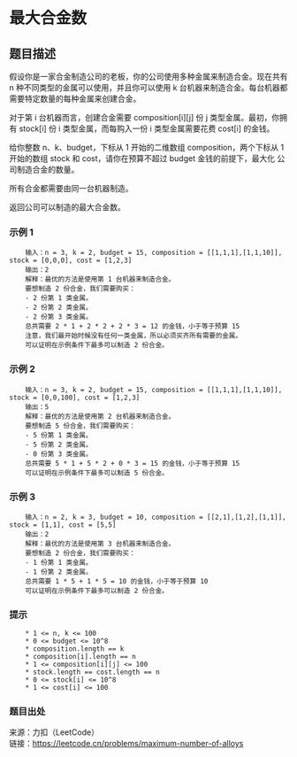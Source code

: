 # 最大合金数

## 题目描述

假设你是一家合金制造公司的老板，你的公司使用多种金属来制造合金。现在共有 n 种不同类型的金属可以使用，并且你可以使用 k 台机器来制造合金。每台机器都需要特定数量的每种金属来创建合金。

对于第 i 台机器而言，创建合金需要 composition[i][j] 份 j 类型金属。最初，你拥有 stock[i] 份 i 类型金属，而每购入一份 i 类型金属需要花费 cost[i] 的金钱。

给你整数 n、k、budget，下标从 1 开始的二维数组 composition，两个下标从 1 开始的数组 stock 和 cost，请你在预算不超过 budget 金钱的前提下，最大化 公司制造合金的数量。

所有合金都需要由同一台机器制造。

返回公司可以制造的最大合金数。

### 示例 1

```text
    输入：n = 3, k = 2, budget = 15, composition = [[1,1,1],[1,1,10]], stock = [0,0,0], cost = [1,2,3]
    输出：2
    解释：最优的方法是使用第 1 台机器来制造合金。
    要想制造 2 份合金，我们需要购买：
    - 2 份第 1 类金属。
    - 2 份第 2 类金属。
    - 2 份第 3 类金属。
    总共需要 2 * 1 + 2 * 2 + 2 * 3 = 12 的金钱，小于等于预算 15
    注意，我们最开始时候没有任何一类金属，所以必须买齐所有需要的金属。
    可以证明在示例条件下最多可以制造 2 份合金。
```

### 示例 2

```text
    输入：n = 3, k = 2, budget = 15, composition = [[1,1,1],[1,1,10]], stock = [0,0,100], cost = [1,2,3]
    输出：5
    解释：最优的方法是使用第 2 台机器来制造合金。 
    要想制造 5 份合金，我们需要购买： 
    - 5 份第 1 类金属。
    - 5 份第 2 类金属。 
    - 0 份第 3 类金属。 
    总共需要 5 * 1 + 5 * 2 + 0 * 3 = 15 的金钱，小于等于预算 15
    可以证明在示例条件下最多可以制造 5 份合金。
```

### 示例 3

```text
    输入：n = 2, k = 3, budget = 10, composition = [[2,1],[1,2],[1,1]], stock = [1,1], cost = [5,5]
    输出：2
    解释：最优的方法是使用第 3 台机器来制造合金。
    要想制造 2 份合金，我们需要购买：
    - 1 份第 1 类金属。
    - 1 份第 2 类金属。
    总共需要 1 * 5 + 1 * 5 = 10 的金钱，小于等于预算 10
    可以证明在示例条件下最多可以制造 2 份合金。
```

### 提示

```text
    * 1 <= n, k <= 100
    * 0 <= budget <= 10^8
    * composition.length == k
    * composition[i].length == n
    * 1 <= composition[i][j] <= 100
    * stock.length == cost.length == n
    * 0 <= stock[i] <= 10^8
    * 1 <= cost[i] <= 100
```

### 题目出处

来源：力扣（LeetCode）  
链接：<https://leetcode.cn/problems/maximum-number-of-alloys>

